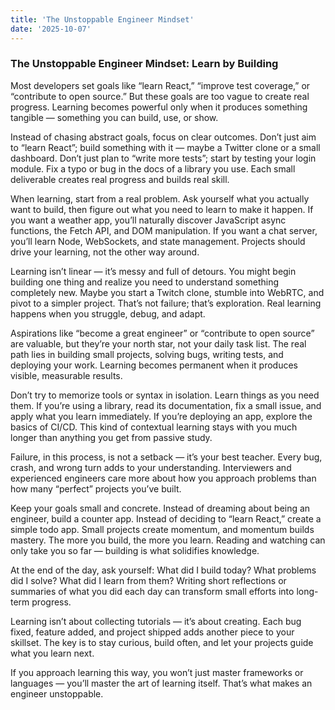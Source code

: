 ```yaml
---
title: 'The Unstoppable Engineer Mindset'
date: '2025-10-07'
---
```


### The Unstoppable Engineer Mindset: Learn by Building

Most developers set goals like “learn React,” “improve test coverage,” or “contribute to open source.” But these goals are too vague to create real progress. Learning becomes powerful only when it produces something tangible — something you can build, use, or show.

Instead of chasing abstract goals, focus on clear outcomes. Don’t just aim to “learn React”; build something with it — maybe a Twitter clone or a small dashboard. Don’t just plan to “write more tests”; start by testing your login module. Fix a typo or bug in the docs of a library you use. Each small deliverable creates real progress and builds real skill.

When learning, start from a real problem. Ask yourself what you actually want to build, then figure out what you need to learn to make it happen. If you want a weather app, you’ll naturally discover JavaScript async functions, the Fetch API, and DOM manipulation. If you want a chat server, you’ll learn Node, WebSockets, and state management. Projects should drive your learning, not the other way around.

Learning isn’t linear — it’s messy and full of detours. You might begin building one thing and realize you need to understand something completely new. Maybe you start a Twitch clone, stumble into WebRTC, and pivot to a simpler project. That’s not failure; that’s exploration. Real learning happens when you struggle, debug, and adapt.

Aspirations like “become a great engineer” or “contribute to open source” are valuable, but they’re your north star, not your daily task list. The real path lies in building small projects, solving bugs, writing tests, and deploying your work. Learning becomes permanent when it produces visible, measurable results.

Don’t try to memorize tools or syntax in isolation. Learn things as you need them. If you’re using a library, read its documentation, fix a small issue, and apply what you learn immediately. If you’re deploying an app, explore the basics of CI/CD. This kind of contextual learning stays with you much longer than anything you get from passive study.

Failure, in this process, is not a setback — it’s your best teacher. Every bug, crash, and wrong turn adds to your understanding. Interviewers and experienced engineers care more about how you approach problems than how many “perfect” projects you’ve built.

Keep your goals small and concrete. Instead of dreaming about being an engineer, build a counter app. Instead of deciding to “learn React,” create a simple todo app. Small projects create momentum, and momentum builds mastery. The more you build, the more you learn. Reading and watching can only take you so far — building is what solidifies knowledge.

At the end of the day, ask yourself: What did I build today? What problems did I solve? What did I learn from them? Writing short reflections or summaries of what you did each day can transform small efforts into long-term progress.

Learning isn’t about collecting tutorials — it’s about creating. Each bug fixed, feature added, and project shipped adds another piece to your skillset. The key is to stay curious, build often, and let your projects guide what you learn next.

If you approach learning this way, you won’t just master frameworks or languages — you’ll master the art of learning itself. That’s what makes an engineer unstoppable.
